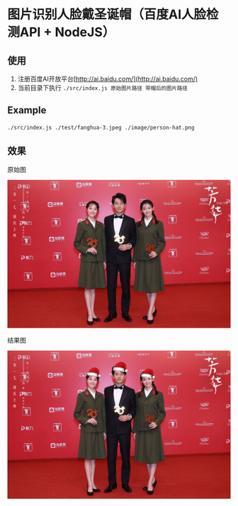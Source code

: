 
# 图片识别人脸戴圣诞帽（百度AI人脸检测API + NodeJS）

## 使用

1. 注册百度AI开放平台[http://ai.baidu.com/](http://ai.baidu.com/)
2. 当前目录下执行 `./src/index.js 原始图片路径 带帽后的图片路径`


## Example

    ./src/index.js ./test/fanghua-3.jpeg ./image/person-hat.png

## 效果

原始图

![原始图](https://github.com/nodejs-viathink/ai/blob/master/christmas-hat/test/fanghua-3.jpeg)

结果图

![原始图](https://github.com/nodejs-viathink/ai/blob/master/christmas-hat/image/person-hat.png)